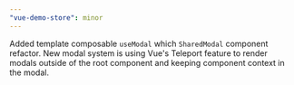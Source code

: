 ```yaml
---
"vue-demo-store": minor
---
```


Added template composable `useModal` which `SharedModal` component refactor.
New modal system is using Vue's Teleport feature to render modals outside of the root component and keeping component context in the modal.
